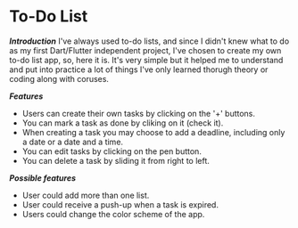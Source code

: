 # To-Do List

 ***Introduction***
  I've always used to-do lists, and since I didn't knew what to do as my first Dart/Flutter independent project, I've chosen to create my own to-do list app, so, here it is. It's very simple but it helped me to understand and put into practice a lot of things I've only learned thorugh theory or coding along with coruses.
 
 ***Features***
  - Users can create their own tasks by clicking on the '+' buttons.
  - You can mark a task as done by cliking on it (check it).
  - When creating a task you may choose to add a deadline, including only a date or a date and a time.
  - You can edit tasks by clicking on the pen button.
  - You can delete a task by sliding it from right to left.
 
 ***Possible features***
  - User could add more than one list.
  - User could receive a push-up when a task is expired.
  - Users could change the color scheme of the app.
